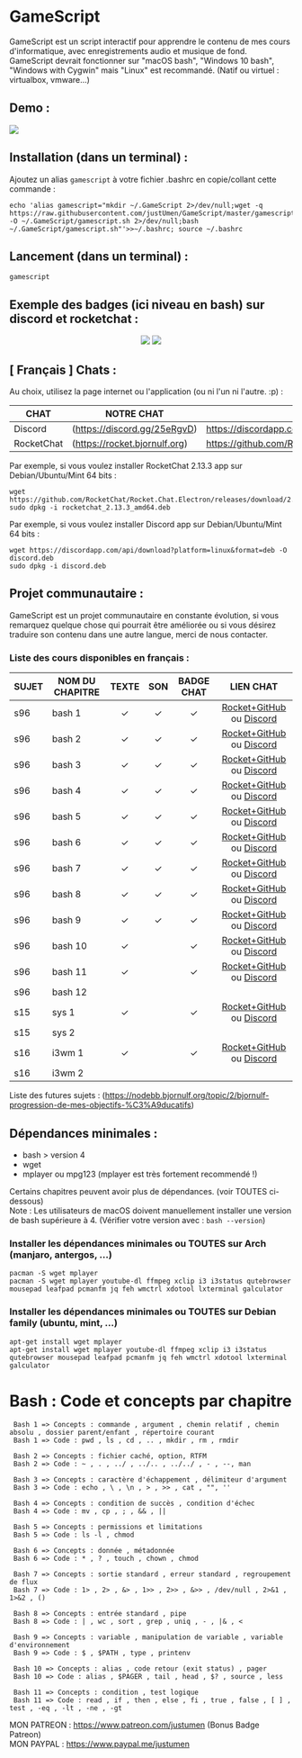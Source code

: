 # GameScript

GameScript est un script interactif pour apprendre le contenu de mes cours d'informatique, avec enregistrements audio et musique de fond.  
GameScript devrait fonctionner sur "macOS bash", "Windows 10 bash", "Windows with Cygwin" mais "Linux" est recommandé. (Natif ou virtuel : virtualbox, vmware...)  

## Demo :

<img src="https://cdn.rawgit.com/justUmen/GameScript/master/GS_usage.svg">

## Installation (dans un terminal) :

Ajoutez un alias `gamescript` à votre fichier .bashrc en copie/collant cette commande :

    echo 'alias gamescript="mkdir ~/.GameScript 2>/dev/null;wget -q https://raw.githubusercontent.com/justUmen/GameScript/master/gamescript.sh -O ~/.GameScript/gamescript.sh 2>/dev/null;bash ~/.GameScript/gamescript.sh"'>>~/.bashrc; source ~/.bashrc

## Lancement (dans un terminal) :

    gamescript

## Exemple des badges (ici niveau en bash) sur discord et rocketchat :

<p align="center">
	<img src="https://cdn.rawgit.com/justUmen/GameScript/master/discord.png">
	<img src="https://cdn.rawgit.com/justUmen/GameScript/master/rocket.png">
</p>

## [ Français ] Chats :

Au choix, utilisez la page internet ou l'application (ou ni l'un ni l'autre. :p) :  

|CHAT|NOTRE CHAT|APPLICATION|
|---------|---------|--------|
|Discord|(https://discord.gg/25eRgvD)|https://discordapp.com/download|
|RocketChat|(https://rocket.bjornulf.org)|https://github.com/RocketChat/Rocket.Chat.Electron/releases|

Par exemple, si vous voulez installer RocketChat 2.13.3 app sur Debian/Ubuntu/Mint 64 bits :

	wget https://github.com/RocketChat/Rocket.Chat.Electron/releases/download/2.13.3/rocketchat_2.13.3_amd64.deb
	sudo dpkg -i rocketchat_2.13.3_amd64.deb

Par exemple, si vous voulez installer Discord app sur Debian/Ubuntu/Mint 64 bits :

	wget https://discordapp.com/api/download?platform=linux&format=deb -O discord.deb
	sudo dpkg -i discord.deb

## Projet communautaire :

GameScript est un projet communautaire en constante évolution, si vous remarquez quelque chose qui pourrait être améliorée ou si vous désirez traduire son contenu dans une autre langue, merci de nous contacter.

### Liste des cours disponibles en français :

|SUJET|NOM DU CHAPITRE|TEXTE|SON|BADGE CHAT|LIEN CHAT|
|---------|---------|:-----:|:-----:|:-----:|:-----:|
|s96|bash 1|✓|✓|✓|[Rocket+GitHub](https://rocket.bjornulf.org) ou [Discord](https://discord.gg/25eRgvD)|
|s96|bash 2|✓|✓|✓|[Rocket+GitHub](https://rocket.bjornulf.org) ou [Discord](https://discord.gg/25eRgvD)|
|s96|bash 3|✓|✓|✓|[Rocket+GitHub](https://rocket.bjornulf.org) ou [Discord](https://discord.gg/25eRgvD)|
|s96|bash 4|✓|✓|✓|[Rocket+GitHub](https://rocket.bjornulf.org) ou [Discord](https://discord.gg/25eRgvD)|
|s96|bash 5|✓|✓|✓|[Rocket+GitHub](https://rocket.bjornulf.org) ou [Discord](https://discord.gg/25eRgvD)|
|s96|bash 6|✓|✓|✓|[Rocket+GitHub](https://rocket.bjornulf.org) ou [Discord](https://discord.gg/25eRgvD)|
|s96|bash 7|✓|✓|✓|[Rocket+GitHub](https://rocket.bjornulf.org) ou [Discord](https://discord.gg/25eRgvD)|
|s96|bash 8|✓|✓|✓|[Rocket+GitHub](https://rocket.bjornulf.org) ou [Discord](https://discord.gg/25eRgvD)|
|s96|bash 9|✓|✓|✓|[Rocket+GitHub](https://rocket.bjornulf.org) ou [Discord](https://discord.gg/25eRgvD)|
|s96|bash 10|✓||✓|[Rocket+GitHub](https://rocket.bjornulf.org) ou [Discord](https://discord.gg/25eRgvD)|
|s96|bash 11|✓||✓|[Rocket+GitHub](https://rocket.bjornulf.org) ou [Discord](https://discord.gg/25eRgvD)|
|s96|bash 12|||||
|s15|sys 1|✓||✓|[Rocket+GitHub](https://rocket.bjornulf.org) ou [Discord](https://discord.gg/25eRgvD)|
|s15|sys 2|||||
|s16|i3wm 1|✓||✓|[Rocket+GitHub](https://rocket.bjornulf.org) ou [Discord](https://discord.gg/25eRgvD)|
|s16|i3wm 2|||||

Liste des futures sujets : (https://nodebb.bjornulf.org/topic/2/bjornulf-progression-de-mes-objectifs-%C3%A9ducatifs)

## Dépendances minimales :

* bash > version 4
* wget
* mplayer ou mpg123 (mplayer est très fortement recommendé !)

Certains chapitres peuvent avoir plus de dépendances. (voir TOUTES ci-dessous)  
Note : Les utilisateurs de macOS doivent manuellement installer une version de bash supérieure à 4. (Vérifier votre version avec : `bash --version`)  

### Installer les dépendances minimales ou TOUTES sur Arch (manjaro, antergos, ...)

    pacman -S wget mplayer
    pacman -S wget mplayer youtube-dl ffmpeg xclip i3 i3status qutebrowser mousepad leafpad pcmanfm jq feh wmctrl xdotool lxterminal galculator

### Installer les dépendances minimales ou TOUTES sur Debian family (ubuntu, mint, ...)

    apt-get install wget mplayer
	apt-get install wget mplayer youtube-dl ffmpeg xclip i3 i3status qutebrowser mousepad leafpad pcmanfm jq feh wmctrl xdotool lxterminal galculator

# Bash : Code et concepts par chapitre

     Bash 1 => Concepts : commande , argument , chemin relatif , chemin absolu , dossier parent/enfant , répertoire courant
     Bash 1 => Code : pwd , ls , cd , .. , mkdir , rm , rmdir

     Bash 2 => Concepts : fichier caché, option, RTFM
     Bash 2 => Code : ~ , . , ../ , ../.. , ../../ , - , --, man

     Bash 3 => Concepts : caractère d'échappement , délimiteur d'argument
     Bash 3 => Code : echo , \ , \n , > , >> , cat , "", ''

     Bash 4 => Concepts : condition de succès , condition d'échec
     Bash 4 => Code : mv , cp , ; , && , ||

     Bash 5 => Concepts : permissions et limitations
     Bash 5 => Code : ls -l , chmod

     Bash 6 => Concepts : donnée , métadonnée
     Bash 6 => Code : * , ? , touch , chown , chmod

     Bash 7 => Concepts : sortie standard , erreur standard , regroupement de flux
     Bash 7 => Code : 1> , 2> , &> , 1>> , 2>> , &>> , /dev/null , 2>&1 , 1>&2 , ()

     Bash 8 => Concepts : entrée standard , pipe
     Bash 8 => Code : | , wc , sort , grep , uniq , - , |& , <

     Bash 9 => Concepts : variable , manipulation de variable , variable d'environnement
     Bash 9 => Code : $ , $PATH , type , printenv

     Bash 10 => Concepts : alias , code retour (exit status) , pager
     Bash 10 => Code : alias , $PAGER , tail , head , $? , source , less

     Bash 11 => Concepts : condition , test logique
     Bash 11 => Code : read , if , then , else , fi , true , false , [ ] , test , -eq , -lt , -ne , -gt


MON PATREON : https://www.patreon.com/justumen (Bonus Badge Patreon)  
MON PAYPAL : https://www.paypal.me/justumen  
